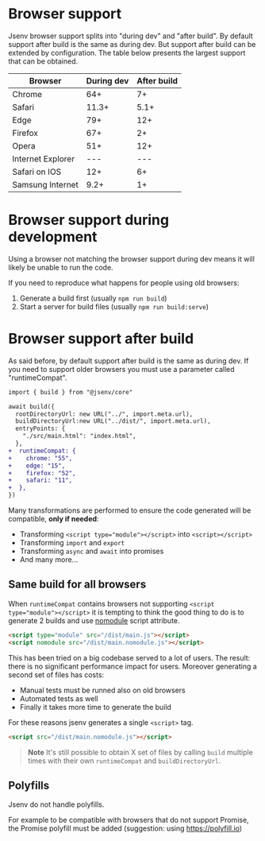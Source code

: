 # Browser support

Jsenv browser support splits into "during dev" and "after build".
By default support after build is the same as during dev.
But support after build can be extended by configuration.
The table below presents the largest support that can be obtained.

| Browser           | During dev | After build |
| ----------------- | ---------- | ----------- |
| Chrome            | 64+        | 7+          |
| Safari            | 11.3+      | 5.1+        |
| Edge              | 79+        | 12+         |
| Firefox           | 67+        | 2+          |
| Opera             | 51+        | 12+         |
| Internet Explorer | ---        | ---         |
| Safari on IOS     | 12+        | 6+          |
| Samsung Internet  | 9.2+       | 1+          |

# Browser support during development

Using a browser not matching the browser support during dev means it will likely be unable to run the code.

If you need to reproduce what happens for people using old browsers:

1. Generate a build first (usually `npm run build`)
2. Start a server for build files (usually `npm run build:serve`)

# Browser support after build

As said before, by default support after build is the same as during dev.
If you need to support older browsers you must use a parameter called "runtimeCompat".

```diff
import { build } from "@jsenv/core"

await build({
  rootDirectoryUrl: new URL("../", import.meta.url),
  buildDirectoryUrl:new URL("../dist/", import.meta.url),
  entryPoints: {
    "./src/main.html": "index.html",
  },
+  runtimeCompat: {
+    chrome: "55",
+    edge: "15",
+    firefox: "52",
+    safari: "11",
+  },
})
```

Many transformations are performed to ensure the code generated will be compatible, **only if needed**:

- Transforming `<script type="module"></script>` into `<script></script>`
- Transforming `import` and `export`
- Transforming `async` and `await` into promises
- And many more...

## Same build for all browsers

When `runtimeCompat` contains browsers not supporting `<script type="module"></script>` it is tempting to think the good thing to do is to generate 2 builds and use [nomodule](https://developer.mozilla.org/en-US/docs/Web/HTML/Element/script#attr-nomodule) script attribute.

```html
<script type="module" src="/dist/main.js"></script>
<script nomodule src="/dist/main.nomodule.js"></script>
```

This has been tried on a big codebase served to a lot of users. 
The result: there is no significant performance impact for users.
Moreover generating a second set of files has costs:

- Manual tests must be runned also on old browsers
- Automated tests as well
- Finally it takes more time to generate the build

For these reasons jsenv generates a single `<script>` tag.

```html
<script src="/dist/main.nomodule.js"></script>
```

> **Note**
> It's still possible to obtain X set of files by calling `build` multiple times with their own `runtimeCompat` and `buildDirectoryUrl`.

## Polyfills

Jsenv do not handle polyfills.

For example to be compatible with browsers that do not support Promise,
the Promise polyfill must be added (suggestion: using https://polyfill.io)

[^perf_impact_footnote]: "main.js" and "main.nomodule.js" have comparable speed
[^size_impact_footnote]: "main.js" and "main.nomodule.js" have comparable sizes. Even more when considering bundling, minification and compression.
